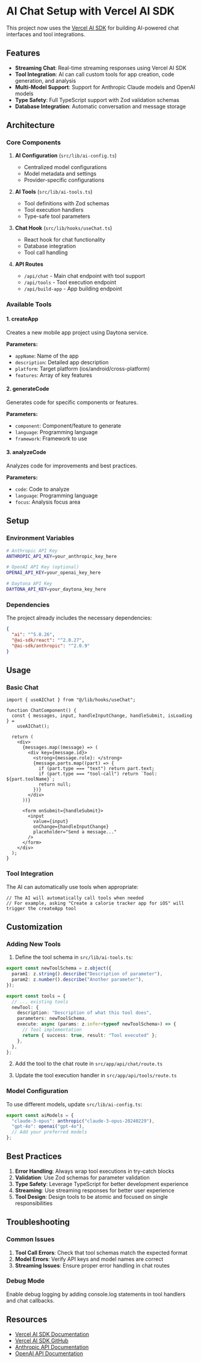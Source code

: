 # AI Chat Setup with Vercel AI SDK

This project now uses the [Vercel AI SDK](https://github.com/vercel/ai) for building AI-powered chat interfaces and tool integrations.

## Features

- **Streaming Chat**: Real-time streaming responses using Vercel AI SDK
- **Tool Integration**: AI can call custom tools for app creation, code generation, and analysis
- **Multi-Model Support**: Support for Anthropic Claude models and OpenAI models
- **Type Safety**: Full TypeScript support with Zod validation schemas
- **Database Integration**: Automatic conversation and message storage

## Architecture

### Core Components

1. **AI Configuration** (`src/lib/ai-config.ts`)

   - Centralized model configurations
   - Model metadata and settings
   - Provider-specific configurations

2. **AI Tools** (`src/lib/ai-tools.ts`)

   - Tool definitions with Zod schemas
   - Tool execution handlers
   - Type-safe tool parameters

3. **Chat Hook** (`src/lib/hooks/useChat.ts`)

   - React hook for chat functionality
   - Database integration
   - Tool call handling

4. **API Routes**
   - `/api/chat` - Main chat endpoint with tool support
   - `/api/tools` - Tool execution endpoint
   - `/api/build-app` - App building endpoint

### Available Tools

#### 1. createApp

Creates a new mobile app project using Daytona service.

**Parameters:**

- `appName`: Name of the app
- `description`: Detailed app description
- `platform`: Target platform (ios/android/cross-platform)
- `features`: Array of key features

#### 2. generateCode

Generates code for specific components or features.

**Parameters:**

- `component`: Component/feature to generate
- `language`: Programming language
- `framework`: Framework to use

#### 3. analyzeCode

Analyzes code for improvements and best practices.

**Parameters:**

- `code`: Code to analyze
- `language`: Programming language
- `focus`: Analysis focus area

## Setup

### Environment Variables

```bash
# Anthropic API Key
ANTHROPIC_API_KEY=your_anthropic_key_here

# OpenAI API Key (optional)
OPENAI_API_KEY=your_openai_key_here

# Daytona API Key
DAYTONA_API_KEY=your_daytona_key_here
```

### Dependencies

The project already includes the necessary dependencies:

```json
{
  "ai": "^5.0.26",
  "@ai-sdk/react": "^2.0.27",
  "@ai-sdk/anthropic": "^2.0.9"
}
```

## Usage

### Basic Chat

```tsx
import { useAIChat } from "@/lib/hooks/useChat";

function ChatComponent() {
  const { messages, input, handleInputChange, handleSubmit, isLoading } =
    useAIChat();

  return (
    <div>
      {messages.map((message) => (
        <div key={message.id}>
          <strong>{message.role}: </strong>
          {message.parts.map((part) => {
            if (part.type === "text") return part.text;
            if (part.type === "tool-call") return `Tool: ${part.toolName}`;
            return null;
          })}
        </div>
      ))}

      <form onSubmit={handleSubmit}>
        <input
          value={input}
          onChange={handleInputChange}
          placeholder="Send a message..."
        />
      </form>
    </div>
  );
}
```

### Tool Integration

The AI can automatically use tools when appropriate:

```tsx
// The AI will automatically call tools when needed
// For example, asking "Create a calorie tracker app for iOS" will trigger the createApp tool
```

## Customization

### Adding New Tools

1. Define the tool schema in `src/lib/ai-tools.ts`:

```typescript
export const newToolSchema = z.object({
  param1: z.string().describe("Description of parameter"),
  param2: z.number().describe("Another parameter"),
});

export const tools = {
  // ... existing tools
  newTool: {
    description: "Description of what this tool does",
    parameters: newToolSchema,
    execute: async (params: z.infer<typeof newToolSchema>) => {
      // Tool implementation
      return { success: true, result: "Tool executed" };
    },
  },
};
```

2. Add the tool to the chat route in `src/app/api/chat/route.ts`

3. Update the tool execution handler in `src/app/api/tools/route.ts`

### Model Configuration

To use different models, update `src/lib/ai-config.ts`:

```typescript
export const aiModels = {
  "claude-3-opus": anthropic("claude-3-opus-20240229"),
  "gpt-4o": openai("gpt-4o"),
  // Add your preferred models
};
```

## Best Practices

1. **Error Handling**: Always wrap tool executions in try-catch blocks
2. **Validation**: Use Zod schemas for parameter validation
3. **Type Safety**: Leverage TypeScript for better development experience
4. **Streaming**: Use streaming responses for better user experience
5. **Tool Design**: Design tools to be atomic and focused on single responsibilities

## Troubleshooting

### Common Issues

1. **Tool Call Errors**: Check that tool schemas match the expected format
2. **Model Errors**: Verify API keys and model names are correct
3. **Streaming Issues**: Ensure proper error handling in chat routes

### Debug Mode

Enable debug logging by adding console.log statements in tool handlers and chat callbacks.

## Resources

- [Vercel AI SDK Documentation](https://ai-sdk.vercel.app/)
- [Vercel AI SDK GitHub](https://github.com/vercel/ai)
- [Anthropic API Documentation](https://docs.anthropic.com/)
- [OpenAI API Documentation](https://platform.openai.com/docs)
